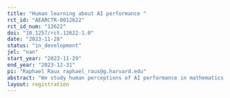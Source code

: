 ```yaml
---
title: "Human learning about AI performance "
rct_id: "AEARCTR-0012622"
rct_id_num: "12622"
doi: "10.1257/rct.12622-1.0"
date: "2023-11-28"
status: "in_development"
jel: "nan"
start_year: "2023-11-29"
end_year: "2023-12-31"
pi: "Raphael Raux raphael_raux@g.harvard.edu"
abstract: "We study human perceptions of AI performance in mathematics and what they learn from observed AI performance. We compare prior beliefs and updating patterns between humans and AI, and test predictions of a theoretical model of performance anthropomorphism."
layout: registration
---
```


